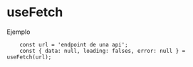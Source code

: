 # useFetch 

Ejemplo
```
    const url = 'endpoint de una api';
    const { data: null, loading: falses, error: null } = useFetch(url);
    
```